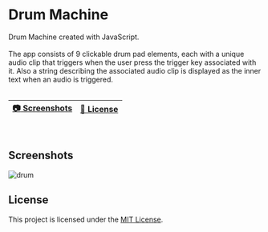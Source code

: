 # Drum Machine

Drum Machine created with JavaScript. 
<br>
<br>
The app consists of 9 clickable drum pad elements, each with a unique audio clip that triggers when the user press the trigger key associated with it. Also a string describing the associated audio clip is displayed as the inner text when an audio is triggered.
<br>
<br>

| [:camera: Screenshots](#screenshots) | [🔖 License](#license) |
|  -------- | ----------- |

<br>

## Screenshots

![drum](https://github.com/ricardobar96/small-javascript-projects/assets/73242474/ea431fd1-e30f-4276-b873-56f312016e84)

## License

This project is licensed under the [MIT License](LICENSE.txt).
